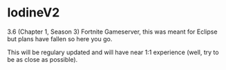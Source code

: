 # IodineV2

3.6 (Chapter 1, Season 3) Fortnite Gameserver, this was meant for Eclipse but plans have fallen so here you go.

This will be regulary updated and will have near 1:1 experience (well, try to be as close as possible).
